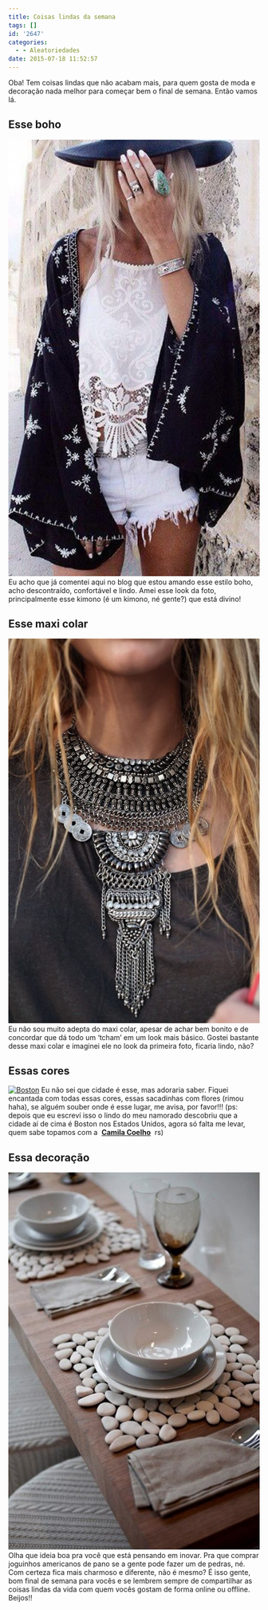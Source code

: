 ```yaml
---
title: Coisas lindas da semana
tags: []
id: '2647'
categories:
  - - Aleatoriedades
date: 2015-07-18 11:52:57
---
```


Oba! Tem coisas lindas que não acabam mais, para quem gosta de moda e decoração nada melhor para começar bem o final de semana. Então vamos lá.

## Esse boho

[![look boho chic](/wp-content/uploads/2015/07/boho-chic-590x1024.jpg)](/wp-content/uploads/2015/07/boho-chic.jpg) Eu acho que já comentei aqui no blog que estou amando esse estilo boho, acho descontraído, confortável e lindo. Amei esse look da foto, principalmente esse kimono (é um kimono, né gente?) que está divino!

## Esse maxi colar

[![look com maxi colar](/wp-content/uploads/2015/07/maxi-colar-boho-670x1024.jpg)](/wp-content/uploads/2015/07/maxi-colar-boho.jpg) Eu não sou muito adepta do maxi colar, apesar de achar bem bonito e de concordar que dá todo um ‘tcham’ em um look mais básico. Gostei bastante desse maxi colar e imaginei ele no look da primeira foto, ficaria lindo, não?

## Essas cores

[![Boston](/wp-content/uploads/2015/07/prédios-coloridos-Boston-EUA-709x1024.jpg)](/wp-content/uploads/2015/07/prédios-coloridos-Boston-EUA.jpg) Eu não sei que cidade é esse, mas adoraria saber. Fiquei encantada com todas essas cores, essas sacadinhas com flores (rimou haha), se alguém souber onde é esse lugar, me avisa, por favor!!! (ps: depois que eu escreví isso o lindo do meu namorado descobriu que a cidade aí de cima é Boston nos Estados Unidos, agora só falta me levar, quem sabe topamos com a  **[Camila Coelho](http://camilacoelho.com/)**  rs)

## Essa decoração

[![jogo americano de pedra](/wp-content/uploads/2015/07/jogo-americano-de-pedra-683x1024.jpg)](/wp-content/uploads/2015/07/jogo-americano-de-pedra.jpg) Olha que ideia boa pra você que está pensando em inovar. Pra que comprar joguinhos americanos de pano se a gente pode fazer um de pedras, né. Com certeza fica mais charmoso e diferente, não é mesmo? É isso gente, bom final de semana para vocês e se lembrem sempre de compartilhar as coisas lindas da vida com quem vocês gostam de forma online ou offline. Beijos!!
